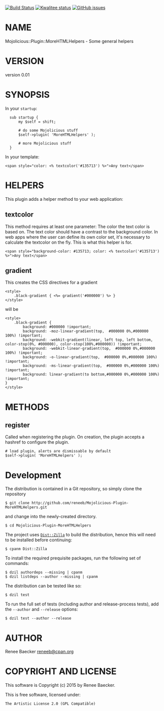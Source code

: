 [![Build Status](https://travis-ci.org/reneeb/Mojolicious-Plugin-MoreHTMLHelpers.svg?branch=master)](https://travis-ci.org/reneeb/Mojolicious-Plugin-MoreHTMLHelpers)
[![Kwalitee status](http://cpants.cpanauthors.org/dist/Mojolicious-Plugin-MoreHTMLHelpers.png)](http://cpants.charsbar.org/dist/overview/Mojolicious-Plugin-MoreHTMLHelpers)
[![GitHub issues](https://img.shields.io/github/issues/reneeb/Mojolicious-Plugin-MoreHTMLHelpers.svg)](https://github.com/reneeb/Mojolicious-Plugin-MoreHTMLHelpers/issues)

# NAME

Mojolicious::Plugin::MoreHTMLHelpers - Some general helpers

# VERSION

version 0.01

# SYNOPSIS

In your `startup`:

      sub startup {
          my $self = shift;
    
          # do some Mojolicious stuff
          $self->plugin( 'MoreHTMLHelpers' );

          # more Mojolicious stuff
      }

In your template:

    <span style="color: <% textcolor('#135713') %>">Any text</span>

# HELPERS

This plugin adds a helper method to your web application:

## textcolor

This method requires at least one parameter: The color the text color is based on.
The text color should have a contrast to the background color. In web apps where
the user can define its own color set, it's necessary to calculate the textcolor
on the fly. This is what this helper is for.

    <span style="background-color: #135713; color: <% textcolor('#135713') %>">Any text</span>

## gradient

This creates the CSS directives for a gradient

    <style>
        .black-gradient { <%= gradient('#000000') %> }
    </style>

will be

    <style>
        .black-gradient {
            background: #000000 !important;
            background: -moz-linear-gradient(top,  #000000 0%,#000000 100%) !important;
            background: -webkit-gradient(linear, left top, left bottom, color-stop(0%, #000000), color-stop(100%,#000000)) !important;
            background: -webkit-linear-gradient(top,  #000000 0%,#000000 100%) !important;
            background: -o-linear-gradient(top,  #000000 0%,#000000 100%) !important;
            background: -ms-linear-gradient(top,  #000000 0%,#000000 100%) !important;
            background: linear-gradient(to bottom,#000000 0%,#000000 100%) !important;
    }
    </style>

# METHODS

## register

Called when registering the plugin. On creation, the plugin accepts a hashref to configure the plugin.

    # load plugin, alerts are dismissable by default
    $self->plugin( 'MoreHTMLHelpers' );



# Development

The distribution is contained in a Git repository, so simply clone the
repository

```
$ git clone http://github.com/reneeb/Mojolicious-Plugin-MoreHTMLHelpers.git
```

and change into the newly-created directory.

```
$ cd Mojolicious-Plugin-MoreHTMLHelpers
```

The project uses [`Dist::Zilla`](https://metacpan.org/pod/Dist::Zilla) to
build the distribution, hence this will need to be installed before
continuing:

```
$ cpanm Dist::Zilla
```

To install the required prequisite packages, run the following set of
commands:

```
$ dzil authordeps --missing | cpanm
$ dzil listdeps --author --missing | cpanm
```

The distribution can be tested like so:

```
$ dzil test
```

To run the full set of tests (including author and release-process tests),
add the `--author` and `--release` options:

```
$ dzil test --author --release
```

# AUTHOR

Renee Baecker <reneeb@cpan.org>

# COPYRIGHT AND LICENSE

This software is Copyright (c) 2015 by Renee Baecker.

This is free software, licensed under:

    The Artistic License 2.0 (GPL Compatible)
